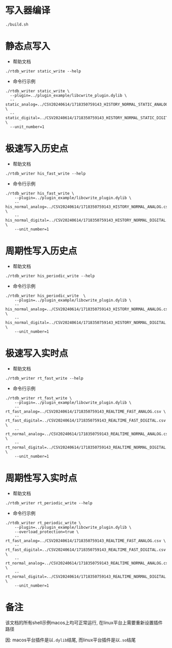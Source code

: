 # 写入器编译
```shell
./build.sh
```

# 静态点写入
* 帮助文档
```shell
./rtdb_writer static_write --help
```
* 命令行示例
```shell
./rtdb_writer static_write \
  --plugin=../plugin_example/libcwrite_plugin.dylib \
  --static_analog=../CSV20240614/1718350759143_HISTORY_NORMAL_STATIC_ANALOG.csv \
  --static_digital=../CSV20240614/1718350759143_HISTORY_NORMAL_STATIC_DIGITAL.csv \
  --unit_number=1
```

# 极速写入历史点

* 帮助文档
```shell
./rtdb_writer his_fast_write --help
```
* 命令行示例
```shell
./rtdb_writer his_fast_write \
    --plugin=../plugin_example/libcwrite_plugin.dylib \
    --his_normal_analog=../CSV20240614/1718350759143_HISTORY_NORMAL_ANALOG.csv \
    --his_normal_digital=../CSV20240614/1718350759143_HISTORY_NORMAL_DIGITAL.csv \
    --unit_number=1
```


# 周期性写入历史点

* 帮助文档
```shell
./rtdb_writer his_periodic_write --help
```
* 命令行示例
```shell
./rtdb_writer his_periodic_write  \
    --plugin=../plugin_example/libcwrite_plugin.dylib \
    --his_normal_analog=../CSV20240614/1718350759143_HISTORY_NORMAL_ANALOG.csv \
    --his_normal_digital=../CSV20240614/1718350759143_HISTORY_NORMAL_DIGITAL.csv \
    --unit_number=1
```

# 极速写入实时点

* 帮助文档
```shell
./rtdb_writer rt_fast_write --help
```
* 命令行示例
```shell
./rtdb_writer rt_fast_write \
    --plugin=../plugin_example/libcwrite_plugin.dylib \
    --rt_fast_analog=../CSV20240614/1718350759143_REALTIME_FAST_ANALOG.csv \
    --rt_fast_digital=../CSV20240614/1718350759143_REALTIME_FAST_DIGITAL.csv \
    --rt_normal_analog=../CSV20240614/1718350759143_REALTIME_NORMAL_ANALOG.csv \
    --rt_normal_digital=../CSV20240614/1718350759143_REALTIME_NORMAL_DIGITAL.csv \
    --unit_number=1
```

# 周期性写入实时点
* 帮助文档
```shell
./rtdb_writer rt_periodic_write --help
```
* 命令行示例
```shell
./rtdb_writer rt_periodic_write \
    --plugin=../plugin_example/libcwrite_plugin.dylib \
    --overload_protection=true \
    --rt_fast_analog=../CSV20240614/1718350759143_REALTIME_FAST_ANALOG.csv \
    --rt_fast_digital=../CSV20240614/1718350759143_REALTIME_FAST_DIGITAL.csv \
    --rt_normal_analog=../CSV20240614/1718350759143_REALTIME_NORMAL_ANALOG.csv \
    --rt_normal_digital=../CSV20240614/1718350759143_REALTIME_NORMAL_DIGITAL.csv \
    --unit_number=1
```

# 备注
该文档的所有shell示例macos上均可正常运行, 在linux平台上需要重新设置插件路径

因:  macos平台插件是以```.dylib```结尾, 而linux平台插件是以```.so```结尾